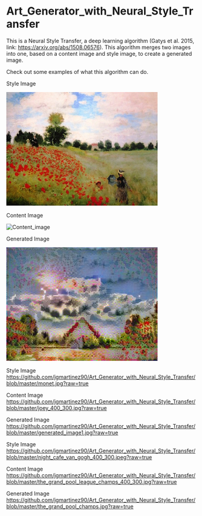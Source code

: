 # Art_Generator_with_Neural_Style_Transfer

This is a Neural Style Transfer, a deep learning algorithm (Gatys et al. 2015, link: https://arxiv.org/abs/1508.06576).
This algorithm merges two images into one, based on a content image and style image, to create a generated image. 


Check out some examples of what this algorithm can do.


Style Image

![Monet](images/monet.jpg)


Content Image

![Content_image](images/louvre_small.jpg.png)

Generated Image

![Generated_image](images/generated_image.jpg)


Style Image
https://github.com/jgmartinez90/Art_Generator_with_Neural_Style_Transfer/blob/master/monet.jpg?raw=true 

Content Image
https://github.com/jgmartinez90/Art_Generator_with_Neural_Style_Transfer/blob/master/joey_400_300.jpg?raw=true

Generated Image
https://github.com/jgmartinez90/Art_Generator_with_Neural_Style_Transfer/blob/master/generated_image1.jpg?raw=true


Style Image
https://github.com/jgmartinez90/Art_Generator_with_Neural_Style_Transfer/blob/master/night_cafe_van_gogh_400_300.jpeg?raw=true 

Content Image
https://github.com/jgmartinez90/Art_Generator_with_Neural_Style_Transfer/blob/master/the_grand_pool_league_champs_400_300.jpg?raw=true 

Generated Image
https://github.com/jgmartinez90/Art_Generator_with_Neural_Style_Transfer/blob/master/the_grand_pool_champs.jpg?raw=true 

